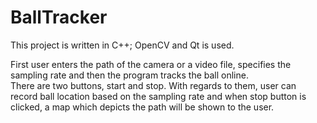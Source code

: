# BallTracker
This project is written in C++; OpenCV and Qt is used.

First user enters the path of the camera or a video file, specifies the sampling rate and then the program tracks the ball online.<br>
There are two buttons, start and stop. With regards to them, user can record ball location based on the sampling rate and when stop button is clicked, a map which depicts the path will be shown to the user.
